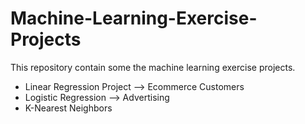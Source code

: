 # Machine-Learning-Exercise-Projects

This repository contain some the machine learning exercise projects.

* Linear Regression Project --> Ecommerce Customers
* Logistic Regression --> Advertising
* K-Nearest Neighbors
